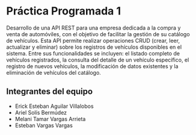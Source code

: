 # Práctica Programada 1
Desarrollo de una API REST para una empresa dedicada a la compra y venta de automóviles, con el objetivo de facilitar la gestión de su catálogo de vehículos. Esta API permite realizar operaciones CRUD (crear, leer, actualizar y eliminar) sobre los registros de vehículos disponibles en el sistema. Entre sus funcionalidades se incluyen: el listado completo de vehículos registrados, la consulta del detalle de un vehículo específico, el registro de nuevos vehículos, la modificación de datos existentes y la eliminación de vehículos del catálogo. 

## Integrantes del equipo
- Erick Esteban Aguilar Villalobos
- Ariel Solís Bermúdez
- Melani Tamar Vargas Arrieta
- Esteban Vargas Vargas
